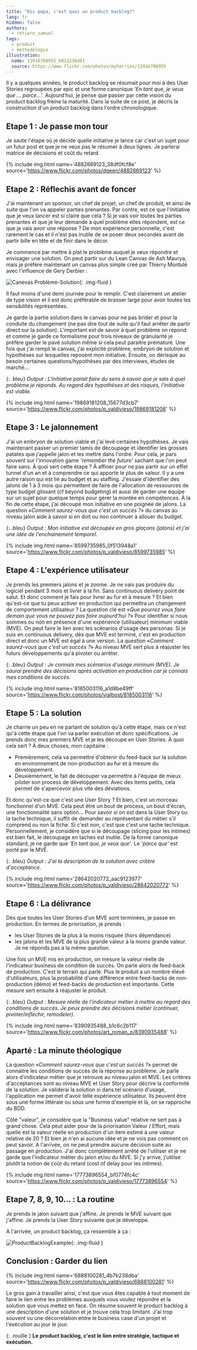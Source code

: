 ```yaml
---
title: "Dis papa, c'est quoi un product backlog?"
lang: fr
hidden: false
authors:
  - retiere_samuel
tags:
  - produit
  - methodologie
illustration:
  name: 13916708955_b012236d81
  source: https://www.flickr.com/photos/myharries/13916708955
---
```


Il y a quelques années, le product backlog se résumait pour moi à des User Stories regroupées par epic et une forme canonique _'En tant que, je veux que ... parce...'_. Aujourd'hui, je pense que passer par cette vision du product backlog freine la maturité. Dans la suite de ce post, je décris la construction d'un product backlog dans l'ordre chronologique.

## Etape 1 : Je passe mon tour

Je saute l'étape où je décide quelle initiative je lance car c'est un sujet pour un futur post et que je ne veux pas le résumer à deux lignes. Je parlerai matrice de décisions et coût du retard.

{% include img.html
    name='4882669123_38df0fcf8e'
    source='https://www.flickr.com/photos/dgeen/4882669123'
%}

## Etape 2 : Réflechis avant de foncer

J'ai maintenant un sponsor, un chef de projet, un chef de produit, et ainsi de suite que l'on va appeler parties prenantes. Par contre, est ce que l'initiative que je veux lancer est si claire que cela ? Si je vais voir toutes les parties prenantes et que je leur demande à quel problème elles répondent, est ce que je vais avoir une réponse ? De mon expérience personnelle, c'est rarement le cas et il n'est pas inutile de se poser deux secondes avant de partir bille en tête et de finir dans le décor.

Je commence par mettre à plat le problème auquel je veux répondre et envisager une solution. On peut partir sur du Lean Canvas de Ash Maurya, mais je préfère maintenant un canvas plus simple créé par Thierry Montulé avec l'influence de Gery Derbier :

![Canevas Problème-Solution](/assets/articles/product_backlog/canvas.svg){: .img-fluid }

Il faut moins d'une demi journée pour le remplir. C'est clairement un atelier de type vision et il est donc préfèrable de brasser large pour avoir toutes les sensibilités représentées.

Je garde la partie solution dans le canvas pour ne pas brider et pour la conduite du changement (ne pas dire tout de suite qu'il faut arrêter de partir direct sur la solution). L'important est de savoir à quel problème on répond et comme je garde ce formalisme pour trois niveaux de granularité je préfère garder le pavé solution même si cela peut paraitre prématuré. Une fois que j'ai rempli le canvas, j'ai explicité problème, embryon de solution et hypothèses sur lesquelles reposent mon initiative. Ensuite, on dérisque au besoin certaines questions/hypothèses par des interviews, études de marché...

{: .bleu}
_Output : L'initiative parait faire du sens à savoir que je sais à quel problème je réponds. Au regard des hypothèses et des risques, l'initiative est viable._


{% include img.html
    name='19869181208_15677d3cb7'
    source='https://www.flickr.com/photos/p_valdivieso/19869181208'
%}

## Etape 3 : Le jalonnement

J'ai un embryon de solution viable et j'ai levé certaines hypothèses. Je vais maintenant passer un premier tamis de découpage et identifier les grosses patates que j'appelle jalon et les mettre dans l'ordre. Pour cela, je pars souvent sur l'innovation game _'remember the future'_ sachant que l'on peut faire sans. À quoi sert cette étape ? À affiner pour ne pas partir sur un effet tunnel d'un an et à comprendre ce qui apporte le plus de valeur. Il y a une autre raison qui est lié au budget et au staffing. J'essaie d'identifier des jalons de 1 à 3 mois qui permettent de faire de l'allocation de ressources de type budget glissant (cf beyond budgeting) et aussi de garder une équipe sur un sujet pour quelque temps pour gérer la montée en compétences. À la fin de cette étape, j'ai découpé mon initiative en une poignée de jalons. La question «_Comment saurez-vous que c'est un succès ?_» du canvas au niveau jalon aide à savoir si on doit ou non continuer à allouer du budget.

{: .bleu}
_Output : Mon initiative est découpée en gros glaçons (jalons) et j'ai une idée de l'enchainement temporel._


{% include img.html
    name='8599735985_0f513948a1'
    source='https://www.flickr.com/photos/p_valdivieso/8599735985'
%}

## Etape 4 : L'expérience utilisateur

Je prends les premiers jalons et je zoome. Je ne vais pas produire du logiciel pendant 3 mois et livrer à la fin. Sans continuous delivery point de salut. Et donc comment je fais pour livrer au fur et à mesure ? Et bien qu'est-ce que tu peux activer en production qui permettra un changement de comportement utilisateur ? La question clé est «_Que pourrez vous faire demain que vous ne pouvez pas faire aujourd'hui ?_» Pour identifier si nous sommes ou non en présence d'une expérience (utilisateur) minimum viable (MVE). On peut faire le lien avec les scénarios d'usage des personas. Si je suis en continuous delivery, dès que MVE est terminé, c'est en production direct et donc un MVE est égal à une version. La question «_Comment saurez-vous que c'est un succès ?_» Au niveau MVE sert plus à réajuster les futurs développements qu'à pivoter ou arrêter.

{: .bleu}
_Output : Je connais mes scénarios d'usage mininum (MVE). Je saurai prendre des décisions après activation en production car je connais mes conditions de succès._

{% include img.html
    name='8185003116_a1d8be49ff'
    source='https://www.flickr.com/photos/vialbost/8185003116'
%}

## Etape 5 : La solution

Je charrie un peu en ne parlant de solution qu'à cette étape, mais ce n'est qu'à cette étape que l'on va parler exécution et donc spécifications. Je prends donc mes premiers MVE et je les découpe en User Stories. À quoi cela sert ? À deux choses, mon capitaine :

- Premièrement, cela va permettre d'obtenir du feed-back sur la solution en environnement de non-production au fur et à mesure du développement.
- Deuxièmement, le fait de découper va permettre à l'équipe de mieux piloter son process de développement. Avec des items petits, cela permet de s'apercevoir plus vite des déviations.

Et donc qu'est-ce que c'est une User Story ? Et bien, c'est un morceau fonctionnel d'un MVE. Cela peut être un bout de process, un bout d'écran, une fonctionnalité sans option... Pour savoir si on est dans la User Story ou la tache technique, il suffit de demander au représentant du métier s'il comprend ou non la fiche. Si c'est non, c'est que c'est une tache technique. Personnellement, je considère que si le découpage (slicing pour les intimes) est bien fait, le découpage en taches est inutile. De la forme canonique standard, je ne garde que _'En tant que, je veux que'_. Le _'parce que'_ est porté par le MVE.

{: .bleu}
_Output : J'ai la description de la solution avec critère d'acceptance._

{% include img.html
    name='28642020772_aac9123977'
    source='https://www.flickr.com/photos/p_valdivieso/28642020772'
%}

## Etape 6 : La délivrance

Dès que toutes les User Stories d'un MVE sont terminées, je passe en production. En termes de priorisation, je prends :

- les User Stories de la plus à la moins risquée (hors dépendance)
- les jalons et les MVE de la plus grande valeur à la moins grande valeur. Je ne réponds pas à la même question.

Une fois un MVE mis en production, on mesure la valeur réelle de l'indicateur business de condition de succès. On parle alors de feed-back de production. C'est le terrain qui parle. Plus le produit a un nombre élevé d'utilisateurs, plus la probabilité d'une différence entre feed-backs de non-production (démo) et feed-backs de production est importante. Cette mesure sert ensuite à réajuster le produit.

{: .bleu}
_Output : Mesure réelle de l'indicateur métier à mettre au regard des conditions de succès. Je peux prendre des décisions métier (continuer, pivoter/inflechir, remodeler)._

{% include img.html
    name='8390935488_b1c6c2b117'
    source='https://www.flickr.com/photos/art_roman_p/8390935488'
%}

## Aparté : La minute théologique

La question «_Comment saurez-vous que c'est un succès ?_» permet de connaitre les conditions de succès de la réponse au problème. Je parle alors d'indicateur métier que je retrouve au niveau jalon et MVE. Les critères d'acceptances sont au niveau MVE et User Story pour décrire la conformité de la solution. Je validerai la solution si dans tel scénario d'usage, l'application me permet d'avoir telle expérience utilisateur. Ils peuvent être sous une forme littérale ou sous une forme d'exemple et là, on se rapproche du BDD.

Côté "valeur", je considère que la "Business value" relative ne sert pas à grand chose. Cela peut aider pour de la priorisation Valeur / Effort, mais quelle est la valeur réelle en production d'un item estimé à une valeur relative de 20 ? Et bien je n'en ai aucune idée et je ne vois pas comment on peut savoir. A l'arrivée, on ne peut prendre aucune décision suite au passage en production. J'ai donc complètement arrêté de l'utiliser et je ne garde que l'indicateur métier du jalon et/ou du MVE. Si j'y arrive, j'utilise plutôt la notion de coût du retard (cost of delay pour les intimes).

{% include img.html
    name='17773896554_bf0774fc4c'
    source='https://www.flickr.com/photos/p_valdivieso/17773896554'
%}

## Etape 7, 8, 9, 10... : La routine

Je prends le jalon suivant que j'affine. Je prends le MVE suivant que j'affine. Je prends la User Story suivante que je développe.

A l'arrivée, un product backlog, ça ressemble à ça :

![ProductBacklogExample](/assets/articles/product_backlog/productBacklog.png){: .img-fluid }

## Conclusion : Garder du lien

{% include img.html
    name='6888100281_4b7b238dba'
    source='https://www.flickr.com/photos/p_valdivieso/6888100281'
%}

Le gros gain à travailler ainsi, c'est que vous êtes capable à tout moment de faire le lien entre les problèmes auxquels vous voulez répondre et la solution que vous mettez en face. On résume souvent le product backlog à une description d'une solution et je trouve cela trop limitant. J'ai trop souvent vu une décorrelation entre le business case d'un projet et l'exécution au jour le jour.

{: .rouille }
__Le product backlog, c'est le lien entre stratégie, tactique et exécution.__
